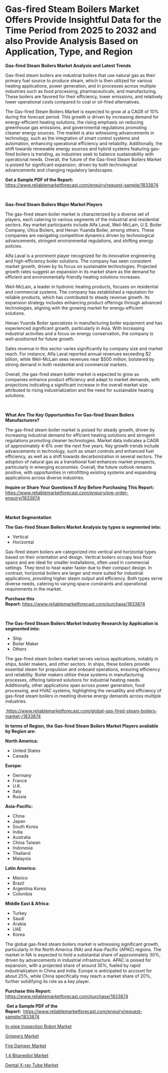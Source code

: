 <p><h1>Gas-fired Steam Boilers Market Offers Provide Insightful Data for the Time Period from 2025 to 2032 and also Provide Analysis Based on Application, Type, and Region</h1></p><p><strong>Gas-fired Steam Boilers Market Analysis and Latest Trends</strong></p>
<p><p>Gas-fired steam boilers are industrial boilers that use natural gas as their primary fuel source to produce steam, which is then utilized for various heating applications, power generation, and in processes across multiple industries such as food processing, pharmaceuticals, and manufacturing. These boilers are favored for their efficiency, lower emissions, and relatively lower operational costs compared to coal or oil-fired alternatives.</p><p>The Gas-fired Steam Boilers Market is expected to grow at a CAGR of 10% during the forecast period. This growth is driven by increasing demand for energy-efficient heating solutions, the rising emphasis on reducing greenhouse gas emissions, and governmental regulations promoting cleaner energy sources. The market is also witnessing advancements in technology, such as the integration of smart control systems and automation, enhancing operational efficiency and reliability. Additionally, the shift towards renewable energy sources and hybrid systems featuring gas-fired boilers is trending, as industries seek to balance sustainability with operational needs. Overall, the future of the Gas-fired Steam Boilers Market is poised for significant expansion, driven by both technological advancements and changing regulatory landscapes.</p></p>
<p><strong>Get a Sample PDF of the Report:&nbsp;</strong> <a href="https://www.reliablemarketforecast.com/enquiry/request-sample/1833874?utm_campaign=1900&utm_medium=2&utm_source=Github&utm_content=ia&utm_term=06012025&utm_id=gas-fired-steam-boilers">https://www.reliablemarketforecast.com/enquiry/request-sample/1833874</a></p>
<p>&nbsp;</p>
<p><strong>Gas-fired Steam Boilers Major Market Players</strong></p>
<p><p>The gas-fired steam boiler market is characterized by a diverse set of players, each catering to various segments of the industrial and residential sectors. Key market participants include Alfa Laval, Weil-McLain, U.S. Boiler Company, Utica Boilers, and Henan Yuanda Boiler, among others. These companies are navigating competitive dynamics driven by technological advancements, stringent environmental regulations, and shifting energy policies.</p><p>Alfa Laval is a prominent player recognized for its innovative engineering and high-efficiency boiler solutions. The company has seen consistent market growth, driven by its focus on sustainable technologies. Projected growth rates suggest an expansion in its market share as the demand for efficient and environmentally friendly heating solutions increases.</p><p>Weil-McLain, a leader in hydronic heating products, focuses on residential and commercial systems. The company has established a reputation for reliable products, which has contributed to steady revenue growth. Its expansion strategy includes enhancing product offerings through advanced technologies, aligning with the growing market for energy-efficient solutions.</p><p>Henan Yuanda Boiler specializes in manufacturing boiler equipment and has experienced significant growth, particularly in Asia. With increasing industrial activities and a focus on energy conservation, the company is well-positioned for future growth.</p><p>Sales revenue in this sector varies significantly by company size and market reach. For instance, Alfa Laval reported annual revenues exceeding $2 billion, while Weil-McLain sees revenues near $500 million, bolstered by strong demand in both residential and commercial markets.</p><p>Overall, the gas-fired steam boiler market is expected to grow as companies enhance product efficiency and adapt to market demands, with projections indicating a significant increase in the overall market size attributed to rising industrialization and the need for sustainable heating solutions.</p></p>
<p>&nbsp;</p>
<p><strong>What Are The Key Opportunities For Gas-fired Steam Boilers Manufacturers?</strong></p>
<p><p>The gas-fired steam boiler market is poised for steady growth, driven by increasing industrial demand for efficient heating solutions and stringent regulations promoting cleaner technologies. Market data indicates a CAGR of approximately 4-6% over the next five years. Key growth trends include advancements in technology, such as smart controls and enhanced fuel efficiency, as well as a shift towards decarbonization in several sectors. The adoption of natural gas as a transitional fuel enhances market prospects, particularly in emerging economies. Overall, the future outlook remains positive, with opportunities in retrofitting existing systems and expanding applications across diverse industries.</p></p>
<p><strong>Inquire or Share Your Questions If Any Before Purchasing This Report:</strong> <a href="https://www.reliablemarketforecast.com/enquiry/pre-order-enquiry/1833874?utm_campaign=1900&utm_medium=2&utm_source=Github&utm_content=ia&utm_term=06012025&utm_id=gas-fired-steam-boilers">https://www.reliablemarketforecast.com/enquiry/pre-order-enquiry/1833874</a></p>
<p>&nbsp;</p>
<p><strong>Market Segmentation</strong></p>
<p><strong>The Gas-fired Steam Boilers Market Analysis by types is segmented into:</strong></p>
<p><ul><li>Vertical</li><li>Horizontal</li></ul></p>
<p><p>Gas-fired steam boilers are categorized into vertical and horizontal types based on their orientation and design. Vertical boilers occupy less floor space and are ideal for smaller installations, often used in commercial settings. They tend to heat water faster due to their compact design. In contrast, horizontal boilers are larger and more suited for industrial applications, providing higher steam output and efficiency. Both types serve diverse needs, catering to varying space constraints and operational requirements in the market.</p></p>
<p><strong>Purchase this Report:&nbsp;</strong><a href="https://www.reliablemarketforecast.com/purchase/1833874?utm_campaign=1900&utm_medium=2&utm_source=Github&utm_content=ia&utm_term=06012025&utm_id=gas-fired-steam-boilers">https://www.reliablemarketforecast.com/purchase/1833874</a></p>
<p>&nbsp;</p>
<p><strong>The Gas-fired Steam Boilers Market Industry Research by Application is segmented into:</strong></p>
<p><ul><li>Ship</li><li>Boiler Maker</li><li>Others</li></ul></p>
<p><p>The gas-fired steam boilers market serves various applications, notably in ships, boiler makers, and other sectors. In ships, these boilers provide essential steam for propulsion and onboard operations, ensuring efficiency and reliability. Boiler makers utilize these systems in manufacturing processes, offering tailored solutions for industrial heating needs. Additionally, other applications span across power generation, food processing, and HVAC systems, highlighting the versatility and efficiency of gas-fired steam boilers in meeting diverse energy demands across multiple industries.</p></p>
<p><a href="https://www.reliablemarketforecast.com/global-gas-fired-steam-boilers-market-r1833874?utm_campaign=1900&utm_medium=2&utm_source=Github&utm_content=ia&utm_term=06012025&utm_id=gas-fired-steam-boilers">&nbsp;https://www.reliablemarketforecast.com/global-gas-fired-steam-boilers-market-r1833874</a></p>
<p><strong>In terms of Region, the Gas-fired Steam Boilers Market Players available by Region are:</strong></p>
<p>
    <p> <strong> North America: </strong>
        <ul>
            <li>United States</li>
            <li>Canada</li>
        </ul>
        </p> 
    <p> <strong> Europe: </strong>
        <ul>
            <li>Germany</li>
            <li>France</li>
            <li>U.K.</li>
            <li>Italy</li>
            <li>Russia</li>
        </ul>
        </p> 
    <p> <strong> Asia-Pacific: </strong>
        <ul>
            <li>China</li>
            <li>Japan</li>
            <li>South Korea</li>
            <li>India</li>
            <li>Australia</li>
            <li>China Taiwan</li>
            <li>Indonesia</li>
            <li>Thailand</li>
            <li>Malaysia</li>
        </ul>
        </p> 
    <p> <strong> Latin America: </strong>
        <ul>
            <li>Mexico</li>
            <li>Brazil</li>
            <li>Argentina Korea</li>
            <li>Colombia</li>
        </ul>
        </p> 
    <p> <strong> Middle East & Africa: </strong>
        <ul>
            <li>Turkey</li>
            <li>Saudi</li>
            <li>Arabia</li>
            <li>UAE</li>
            <li>Korea</li>
        </ul>
    </p>
    </p>
<p><p>The global gas-fired steam boilers market is witnessing significant growth, particularly in the North America (NA) and Asia-Pacific (APAC) regions. The market in NA is expected to hold a substantial share of approximately 30%, driven by advancements in industrial infrastructure. APAC is poised for expansion, with a projected share of around 35%, fueled by rapid industrialization in China and India. Europe is anticipated to account for about 25%, while China specifically may reach a market share of 20%, further solidifying its role as a key player.</p></p>
<p><strong>Purchase this Report: </strong><a href="https://www.reliablemarketforecast.com/purchase/1833874?utm_campaign=1900&utm_medium=2&utm_source=Github&utm_content=ia&utm_term=06012025&utm_id=gas-fired-steam-boilers">https://www.reliablemarketforecast.com/purchase/1833874</a></p>
<p>&nbsp;<strong>Get a Sample PDF of the Report:&nbsp;&nbsp;</strong><a href="https://www.reliablemarketforecast.com/enquiry/request-sample/1833874?utm_campaign=1900&utm_medium=2&utm_source=Github&utm_content=ia&utm_term=06012025&utm_id=gas-fired-steam-boilers">https://www.reliablemarketforecast.com/enquiry/request-sample/1833874</a></p>
<p><strong></strong></p>
<p><p><a href="https://www.linkedin.com/pulse/experts-forecast-significant-growth-in-pipe-inspection-robot-icmuc?utm_campaign=1900&utm_medium=2&utm_source=Github&utm_content=ia&utm_term=06012025&utm_id=gas-fired-steam-boilers">In-pipe Inspection Robot Market</a></p><p><a href="https://www.linkedin.com/pulse/finding-growth-prospectsaided-through-grippers-market-studys-3865c?utm_campaign=1900&utm_medium=2&utm_source=Github&utm_content=ia&utm_term=06012025&utm_id=gas-fired-steam-boilers">Grippers Market</a></p><p><a href="https://www.linkedin.com/pulse/fire-damper-industry-trends-comprehensive-market-study-projected-2irgc?utm_campaign=1900&utm_medium=2&utm_source=Github&utm_content=ia&utm_term=06012025&utm_id=gas-fired-steam-boilers">Fire Damper Market</a></p><p><a href="https://www.linkedin.com/pulse/according-global-14-bitanediol-market-trends-applications-analysis-itdrf?utm_campaign=1900&utm_medium=2&utm_source=Github&utm_content=ia&utm_term=06012025&utm_id=gas-fired-steam-boilers">1,4 Bitanediol Market</a></p><p><a href="https://www.linkedin.com/pulse/impressive-size-global-dental-x-ray-tube-market-set-reach-we8ac?utm_campaign=1900&utm_medium=2&utm_source=Github&utm_content=ia&utm_term=06012025&utm_id=gas-fired-steam-boilers">Dental X-ray Tube Market</a></p></p>